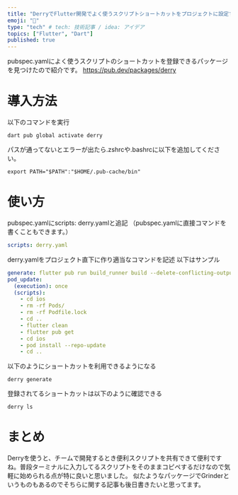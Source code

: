 ```yaml
---
title: "DerryでFlutter開発でよく使うスクリプトショートカットをプロジェクトに設定する"
emoji: "🐙"
type: "tech" # tech: 技術記事 / idea: アイデア
topics: ["Flutter", "Dart"]
published: true
---
```


pubspec.yamlによく使うスクリプトのショートカットを登録できるパッケージを見つけたので紹介です。
https://pub.dev/packages/derry
# 導入方法
以下のコマンドを実行
```
dart pub global activate derry
```
パスが通ってないとエラーが出たら.zshrcや.bashrcに以下を追加してください。
```text:.zshrc
export PATH="$PATH":"$HOME/.pub-cache/bin"
```

# 使い方
pubspec.yamlにscripts: derry.yamlと追記
（pubspec.yamlに直接コマンドを書くこともできます。）
```yaml:pubspec.yaml
scripts: derry.yaml
```
derry.yamlをプロジェクト直下に作り適当なコマンドを記述
以下はサンプル
```yaml:derry.yaml
generate: flutter pub run build_runner build --delete-conflicting-outputs
pod_update: 
  (execution): once
  (scripts):
    - cd ios
    - rm -rf Pods/
    - rm -rf Podfile.lock
    - cd ..
    - flutter clean
    - flutter pub get
    - cd ios
    - pod install --repo-update
    - cd ..
```

以下のようにショートカットを利用できるようになる
```
derry generate
```

登録されてるショートカットは以下のように確認できる
```
derry ls
```

# まとめ
Derryを使うと、チームで開発するとき便利スクリプトを共有できて便利ですね。普段ターミナルに入力してるスクリプトをそのままコピペするだけなので気軽に始められる点が特に良いと思いました。
似たようなパッケージでGrinderというものもあるのでそちらに関する記事も後日書きたいと思ってます。